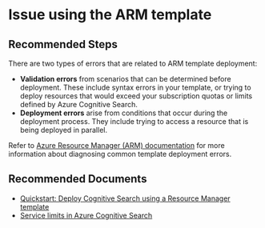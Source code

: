 <properties
	pageTitle="Setup and Configuration/Issue using the ARM template"
	description="Issue using the ARM template"
	service="microsoft.search"
	resource="searchservices"
	authors="mrcarter8"
	ms.author="mcarter"
	selfHelpType="resource"
	displayOrder="56"
	supportTopicIds="32681372"
	resourceTags=""
	productPesIds="15568"
	articleId="search-issueusingthearmtemplate"
	cloudEnvironments="public, Fairfax, usnat, ussec"
	ownershipId="AzureSearch_AzureSearch"
/>

# Issue using the ARM template

## **Recommended Steps**

There are two types of errors that are related to ARM template deployment:

* **Validation errors** from scenarios that can be determined before deployment. These include syntax errors in your template, or trying to deploy resources that would exceed your subscription quotas or limits defined by Azure Cognitive Search.
* **Deployment errors** arise from conditions that occur during the deployment process. They include trying to access a resource that is being deployed in parallel.

Refer to [Azure Resource Manager (ARM) documentation](https://docs.microsoft.com/azure/azure-resource-manager/templates/template-tutorial-troubleshoot) for more information about diagnosing common template deployment errors.

## **Recommended Documents**

* [Quickstart: Deploy Cognitive Search using a Resource Manager template](https://docs.microsoft.com/azure/search/search-get-started-arm)
* [Service limits in Azure Cognitive Search](https://docs.microsoft.com/azure/search/search-limits-quotas-capacity)